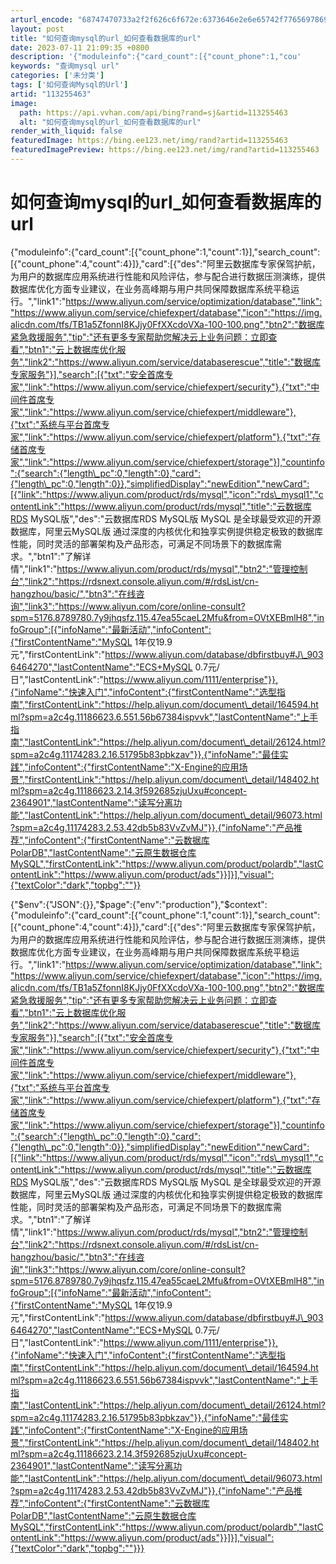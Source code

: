 ```yaml
---
arturl_encode: "68747470733a2f2f626c6f672e:6373646e2e6e65742f77656978696e5f32393434363532392f:61727469636c652f64657461696c732f313133323535343633"
layout: post
title: "如何查询mysql的url_如何查看数据库的url"
date: 2023-07-11 21:09:35 +0800
description: '{"moduleinfo":{"card_count":[{"count_phone":1,"cou'
keywords: "查询mysql url"
categories: ['未分类']
tags: ['如何查询Mysql的Url']
artid: "113255463"
image:
  path: https://api.vvhan.com/api/bing?rand=sj&artid=113255463
  alt: "如何查询mysql的url_如何查看数据库的url"
render_with_liquid: false
featuredImage: https://bing.ee123.net/img/rand?artid=113255463
featuredImagePreview: https://bing.ee123.net/img/rand?artid=113255463
---
```


# 如何查询mysql的url\_如何查看数据库的url

{"moduleinfo":{"card\_count":[{"count\_phone":1,"count":1}],"search\_count":[{"count\_phone":4,"count":4}]},"card":[{"des":"阿里云数据库专家保驾护航，为用户的数据库应用系统进行性能和风险评估，参与配合进行数据压测演练，提供数据库优化方面专业建议，在业务高峰期与用户共同保障数据库系统平稳运行。","link1":"https://www.aliyun.com/service/optimization/database","link":"https://www.aliyun.com/service/chiefexpert/database","icon":"https://img.alicdn.com/tfs/TB1a5ZfonnI8KJjy0FfXXcdoVXa-100-100.png","btn2":"数据库紧急救援服务","tip":"还有更多专家帮助您解决云上业务问题：立即查看","btn1":"云上数据库优化服务","link2":"https://www.aliyun.com/service/databaserescue","title":"数据库专家服务"}],"search":[{"txt":"安全首席专家","link":"https://www.aliyun.com/service/chiefexpert/security"},{"txt":"中间件首席专家","link":"https://www.aliyun.com/service/chiefexpert/middleware"},{"txt":"系统与平台首席专家","link":"https://www.aliyun.com/service/chiefexpert/platform"},{"txt":"存储首席专家","link":"https://www.aliyun.com/service/chiefexpert/storage"}],"countinfo":{"search":{"length\_pc":0,"length":0},"card":{"length\_pc":0,"length":0}},"simplifiedDisplay":"newEdition","newCard":[{"link":"https://www.aliyun.com/product/rds/mysql","icon":"rds\_mysql1","contentLink":"https://www.aliyun.com/product/rds/mysql","title":"云数据库RDS MySQL版","des":"云数据库RDS MySQL版 MySQL 是全球最受欢迎的开源数据库，阿里云MySQL版 通过深度的内核优化和独享实例提供稳定极致的数据库性能，同时灵活的部署架构及产品形态，可满足不同场景下的数据库需求。","btn1":"了解详情","link1":"https://www.aliyun.com/product/rds/mysql","btn2":"管理控制台","link2":"https://rdsnext.console.aliyun.com/#/rdsList/cn-hangzhou/basic/","btn3":"在线咨询","link3":"https://www.aliyun.com/core/online-consult?spm=5176.8789780.7y9jhqsfz.115.47ea55caeL2Mfu&from=OVtXEBmlH8","infoGroup":[{"infoName":"最新活动","infoContent":{"firstContentName":"MySQL 1年仅19.9元","firstContentLink":"https://www.aliyun.com/database/dbfirstbuy#J\_9036464270","lastContentName":"ECS+MySQL 0.7元/日","lastContentLink":"https://www.aliyun.com/1111/enterprise"}},{"infoName":"快速入门","infoContent":{"firstContentName":"选型指南","firstContentLink":"https://help.aliyun.com/document\_detail/164594.html?spm=a2c4g.11186623.6.551.56b67384ispvvk","lastContentName":"上手指南","lastContentLink":"https://help.aliyun.com/document\_detail/26124.html?spm=a2c4g.11174283.2.16.51795b83pbkzav"}},{"infoName":"最佳实践","infoContent":{"firstContentName":"X-Engine的应用场景","firstContentLink":"https://help.aliyun.com/document\_detail/148402.html?spm=a2c4g.11186623.2.14.3f592685zjuUxu#concept-2364901","lastContentName":"读写分离功能","lastContentLink":"https://help.aliyun.com/document\_detail/96073.html?spm=a2c4g.11174283.2.53.42db5b83VvZvMJ"}},{"infoName":"产品推荐","infoContent":{"firstContentName":"云数据库PolarDB","lastContentName":"云原生数据仓库MySQL","firstContentLink":"https://www.aliyun.com/product/polardb","lastContentLink":"https://www.aliyun.com/product/ads"}}]}],"visual":{"textColor":"dark","topbg":""}}

{"$env":{"JSON":{}},"$page":{"env":"production"},"$context":{"moduleinfo":{"card\_count":[{"count\_phone":1,"count":1}],"search\_count":[{"count\_phone":4,"count":4}]},"card":[{"des":"阿里云数据库专家保驾护航，为用户的数据库应用系统进行性能和风险评估，参与配合进行数据压测演练，提供数据库优化方面专业建议，在业务高峰期与用户共同保障数据库系统平稳运行。","link1":"https://www.aliyun.com/service/optimization/database","link":"https://www.aliyun.com/service/chiefexpert/database","icon":"https://img.alicdn.com/tfs/TB1a5ZfonnI8KJjy0FfXXcdoVXa-100-100.png","btn2":"数据库紧急救援服务","tip":"还有更多专家帮助您解决云上业务问题：立即查看","btn1":"云上数据库优化服务","link2":"https://www.aliyun.com/service/databaserescue","title":"数据库专家服务"}],"search":[{"txt":"安全首席专家","link":"https://www.aliyun.com/service/chiefexpert/security"},{"txt":"中间件首席专家","link":"https://www.aliyun.com/service/chiefexpert/middleware"},{"txt":"系统与平台首席专家","link":"https://www.aliyun.com/service/chiefexpert/platform"},{"txt":"存储首席专家","link":"https://www.aliyun.com/service/chiefexpert/storage"}],"countinfo":{"search":{"length\_pc":0,"length":0},"card":{"length\_pc":0,"length":0}},"simplifiedDisplay":"newEdition","newCard":[{"link":"https://www.aliyun.com/product/rds/mysql","icon":"rds\_mysql1","contentLink":"https://www.aliyun.com/product/rds/mysql","title":"云数据库RDS MySQL版","des":"云数据库RDS MySQL版 MySQL 是全球最受欢迎的开源数据库，阿里云MySQL版 通过深度的内核优化和独享实例提供稳定极致的数据库性能，同时灵活的部署架构及产品形态，可满足不同场景下的数据库需求。","btn1":"了解详情","link1":"https://www.aliyun.com/product/rds/mysql","btn2":"管理控制台","link2":"https://rdsnext.console.aliyun.com/#/rdsList/cn-hangzhou/basic/","btn3":"在线咨询","link3":"https://www.aliyun.com/core/online-consult?spm=5176.8789780.7y9jhqsfz.115.47ea55caeL2Mfu&from=OVtXEBmlH8","infoGroup":[{"infoName":"最新活动","infoContent":{"firstContentName":"MySQL 1年仅19.9元","firstContentLink":"https://www.aliyun.com/database/dbfirstbuy#J\_9036464270","lastContentName":"ECS+MySQL 0.7元/日","lastContentLink":"https://www.aliyun.com/1111/enterprise"}},{"infoName":"快速入门","infoContent":{"firstContentName":"选型指南","firstContentLink":"https://help.aliyun.com/document\_detail/164594.html?spm=a2c4g.11186623.6.551.56b67384ispvvk","lastContentName":"上手指南","lastContentLink":"https://help.aliyun.com/document\_detail/26124.html?spm=a2c4g.11174283.2.16.51795b83pbkzav"}},{"infoName":"最佳实践","infoContent":{"firstContentName":"X-Engine的应用场景","firstContentLink":"https://help.aliyun.com/document\_detail/148402.html?spm=a2c4g.11186623.2.14.3f592685zjuUxu#concept-2364901","lastContentName":"读写分离功能","lastContentLink":"https://help.aliyun.com/document\_detail/96073.html?spm=a2c4g.11174283.2.53.42db5b83VvZvMJ"}},{"infoName":"产品推荐","infoContent":{"firstContentName":"云数据库PolarDB","lastContentName":"云原生数据仓库MySQL","firstContentLink":"https://www.aliyun.com/product/polardb","lastContentLink":"https://www.aliyun.com/product/ads"}}]}],"visual":{"textColor":"dark","topbg":""}}}